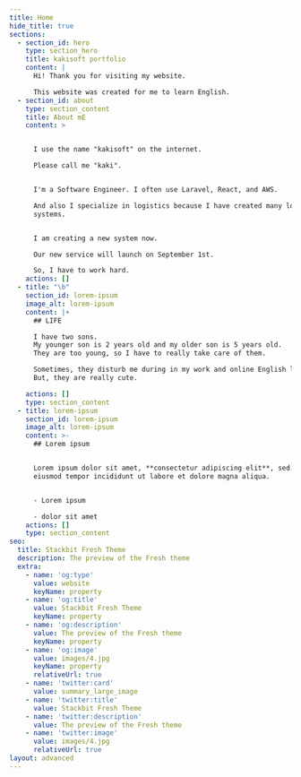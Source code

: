 ```yaml
---
title: Home
hide_title: true
sections:
  - section_id: hero
    type: section_hero
    title: kakisoft portfolio
    content: |
      Hi! Thank you for visiting my website.

      This website was created for me to learn English.
  - section_id: about
    type: section_content
    title: About mE
    content: >


      I use the name "kakisoft" on the internet.

      Please call me "kaki".


      I'm a Software Engineer. I often use Laravel, React, and AWS.

      And also I specialize in logistics because I have created many logistics
      systems.


      I am creating a new system now.

      Our new service will launch on September 1st.

      So, I have to work hard.
    actions: []
  - title: "\b"
    section_id: lorem-ipsum
    image_alt: lorem-ipsum
    content: |+
      ## LIFE

      I have two sons.
      My younger son is 2 years old and my older son is 5 years old.
      They are too young, so I have to really take care of them.

      Sometimes, they disturb me during in my work and online English lesson.
      But, they are really cute.

    actions: []
    type: section_content
  - title: lorem-ipsum
    section_id: lorem-ipsum
    image_alt: lorem-ipsum
    content: >-
      ## Lorem ipsum


      Lorem ipsum dolor sit amet, **consectetur adipiscing elit**, sed do
      eiusmod tempor incididunt ut labore et dolore magna aliqua.


      - Lorem ipsum

      - dolor sit amet
    actions: []
    type: section_content
seo:
  title: Stackbit Fresh Theme
  description: The preview of the Fresh theme
  extra:
    - name: 'og:type'
      value: website
      keyName: property
    - name: 'og:title'
      value: Stackbit Fresh Theme
      keyName: property
    - name: 'og:description'
      value: The preview of the Fresh theme
      keyName: property
    - name: 'og:image'
      value: images/4.jpg
      keyName: property
      relativeUrl: true
    - name: 'twitter:card'
      value: summary_large_image
    - name: 'twitter:title'
      value: Stackbit Fresh Theme
    - name: 'twitter:description'
      value: The preview of the Fresh theme
    - name: 'twitter:image'
      value: images/4.jpg
      relativeUrl: true
layout: advanced
---
```

